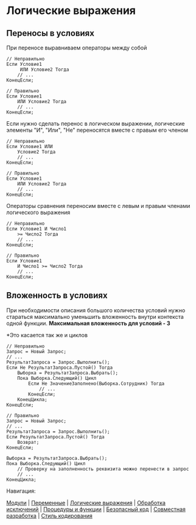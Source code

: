 
# Логические выражения

## Переносы в условиях

При переносе выравниваем операторы между собой

```bsl
// Неправильно
Если Условие1
     ИЛИ Условие2 Тогда
    // ...
КонецЕсли;

// Правильно
Если Условие1
    ИЛИ Условие2 Тогда
    // ...
КонецЕсли;
```

Если нужно сделать перенос в логическом выражении, логические элементы "И", "Или", "Не" переносятся вместе с правым его членом

```bsl
// Неправильно
Если Условие1 ИЛИ
    Условие2 Тогда
    // ...
КонецЕсли;

// Правильно
Если Условие1
    ИЛИ Условие2 Тогда
    // ...
КонецЕсли;
```

Операторы сравнения переносим вместе с левым и правым членами логического выражения

```bsl
// Неправильно
Если Условие1 И Число1 
    >= Число2 Тогда
    // ...
КонецЕсли;

// Правильно
Если Условие1
    И Число1 >= Число2 Тогда
    // ...
КонецЕсли;
```

## Вложенность в условиях

При необходимости описания большого количества условий нужно стараться максимально уменьшить вложенность внутри контекста одной функции. **Максимальная вложенность для условий - 3**

 *Это касается так же и циклов

```bsl
// Неправильно
Запрос = Новый Запрос;
// ...
РезультатЗапроса = Запрос.Выполнить();
Если Не РезультатЗапроса.Пустой() Тогда
    Выборка = РезультатЗапроса.Выбрать();
    Пока Выборка.Следующий() Цикл
        Если Не ЗначениеЗаполнено(Выборка.Сотрудник) Тогда
            // ...
        КонецЕсли;
    КонецЦикла;
КонецЕсли;

// Правильно
Запрос = Новый Запрос;
// ...
РезультатЗапроса = Запрос.Выполнить();
Если РезультатЗапроса.Пустой() Тогда
    Возврат;
КонецЕсли;

Выборка = РезультатЗапроса.Выбрать();
Пока Выборка.Следующий() Цикл
    // Проверку на заполненность реквизита можно перенести в запрос
    // ...
КонецЦикла;
```

Навигация:

[Модули](./1%20Модули.md) |
[Переменные](./2%20Переменные.md) |
[Логические выражения](./3%20Логические%20выражения.md) |
[Обработка исключений](./4%20Обработка%20исключений.md) |
[Процедуры и функции](./5%20Процедуры%20и%20функции.md) |
[Безопасный код](./6%20Безопасный%20код.md) |
[Совместная разработка](./7%20Совместная%20разработка.md) |
[Стиль кодирования](/%D0%A1%D1%82%D0%B8%D0%BB%D1%8C%20%D0%BA%D0%BE%D0%B4%D0%B8%D1%80%D0%BE%D0%B2%D0%B0%D0%BD%D0%B8%D1%8F.md)
